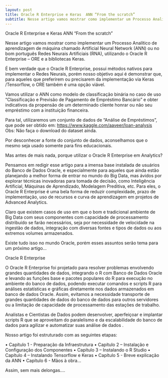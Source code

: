 ```yaml
---
layout: post
title: Oracle R Enterprise e Keras  ANN “From the scratch”
subtitle: Nesse artigo vamos mostrar como implementar um Processo Analítico de aprendizagem de máquina chamado Artificial Neural Network (ANN) ou no bom português Redes Neurais Artificiais (RNA), utilizando o Oracle R Enterprise – ORE e a bibliotecas Keras.
---
```


Oracle R Enterprise e Keras  ANN “From the scratch”

Nesse artigo vamos mostrar como implementar um Processo Analítico de aprendizagem de máquina chamado Artificial Neural Network (ANN) ou no bom português Redes Neurais Artificiais (RNA), utilizando o Oracle R Enterprise – ORE e a bibliotecas Keras.

É bem verdade que o Oracle R Enterprise, possui métodos nativos para implementar o Redes Neurais, porém nosso objetivo aqui é demonstrar que, para aqueles que preferirem ou precisarem da implementação via Keras /Tensorflow, o ORE também é uma opção viável.

Vamos utilizar o ANN como modelo de classificação binária no caso de uso “Classificação e Previsão de Pagamento de Empréstimo Bancário” e obter indicativos da propensão de um determinado cliente honrar ou não seu empréstimo com a instituição financeira.

Para tal, utilizaremos um conjunto de dados de “Análise de Empréstimos”, que pode ser obtido em: https://www.kaggle.com/aaveer/loan-analysis
Obs: Não faça o download do dataset ainda.

Por desconhecer a fonte do conjunto de dados, aconselhamos que o mesmo seja usado somente para fins educacionais.

Mas antes de mais nada, porque utilizar o Oracle R Enterprise em Analytics?

Pensamos em redigir esse artigo para a imensa base instalada de usuários do Banco de Dados Oracle, e especialmente para aqueles que ainda estão planejando a melhor forma de entrar no mundo do Big Data, mas ávidos por explorar técnicas inovadoras para tomada de decisão, como Inteligência Artificial, Máquinas de Aprendizado, Modelagem Preditiva, etc. Para eles, o Oracle R Enterprise é uma bela forma de reduzir  complexidade, prazo de implementação, uso de recursos e curva de aprendizagem em projetos de Advanced Analytics.

Claro que existem casos de uso em que o bom e tradicional ambiente de Big Data com seus componentes com capacidade de processamento distribuído se farão necessários, seja por necessidade de velocidade na ingestão de dados, integração com diversas fontes e tipos de dados ou aos extremos volumes armazenados.  

Existe tudo isso no mundo Oracle, porém esses assuntos serão tema para um próximo artigo...

Oracle R Enterprise

O Oracle R Enterprise foi projetado para resolver problemas envolvendo grandes quantidades de dados, integrando o R com Banco de Dados Oracle e levando as funções base e pacotes populares do R para execução no ambiente do banco de dados, podendo executar comandos e scripts R para análises estatísticas e gráficas diretamente nos dados armazenados em banco de dados Oracle. 
Assim, evitamos a necessidade transporte de grandes quantidades de dados do banco de dados para outros servidores ou a limitação de capacidade de processamento das estações de trabalho. 

Analistas e Cientistas de Dados podem desenvolver, aperfeiçoar e implantar scripts R que se aproveitam do paralelismo e da escalabilidade do banco de dados para agilizar e automatizar suas análise de dados .

Nosso artigo foi estruturado com as seguintes etapas:

•	Capítulo 1 - Preparação da Infraestrutura
•	Capítulo 2 – Instalação e Configuração dos Componentes
•	Capítulo 3 – Instalando o R Studio
•	Capítulo 4 – Instalando Tensorflow e Keras
•	Capítulo 5 - Breve explicação da ANN
•	Capítulo 6 - Mãos à obra...

Assim, sem mais delongas....
